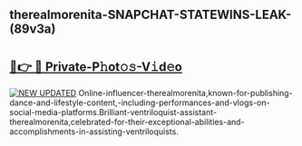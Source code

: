 ## therealmorenita-SNAPCHAT-STATEWINS-LEAK-(89v3a)


# <h2><a href="https://mediaupload.pro?-20M">🔗👉 🔴 Private-P𝚑ot𝚘𝚜-V𝚒d𝚎o</a></h2>

[![NEW UPDATED](https://i.imgur.com/0qMVB7G.gif)](https://mediaupload.pro?-20M)
Online-influencer-therealmorenita,known-for-publishing-dance-and-lifestyle-content,-including-performances-and-vlogs-on-social-media-platforms.Brilliant-ventriloquist-assistant-therealmorenita,celebrated-for-their-exceptional-abilities-and-accomplishments-in-assisting-ventriloquists.  